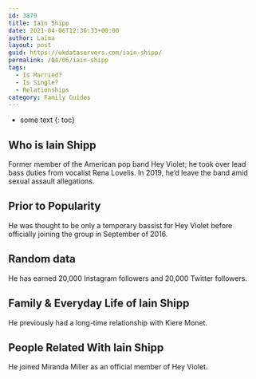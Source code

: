 ```yaml
---
id: 3879
title: Iain Shipp
date: 2021-04-06T12:36:33+00:00
author: Laima
layout: post
guid: https://ukdataservers.com/iain-shipp/
permalink: /04/06/iain-shipp
tags:
  - Is Married?
  - Is Single?
  - Relationships
category: Family Guides
---
```


* some text
{: toc}


## Who is Iain Shipp
                  
                  
                  
Former member of the American pop band Hey Violet; he took over lead bass duties from vocalist Rena Lovelis. In 2019, he&#8217;d leave the band amid sexual assault allegations.
                  
              
            
              
            
                
                
                
## Prior to Popularity
                  
                  
                  
He was thought to be only a temporary bassist for Hey Violet before officially joining the group in September of 2016.
                  
              
            
              
            
                
                
                
## Random data
                  
                  
                  
He has earned 20,000 Instagram followers and 20,000 Twitter followers.
                  
              
            
              
            
                
                
                
## Family & Everyday Life of Iain Shipp
                  
                  
                  
He previously had a long-time relationship with Kiere Monet.
                  
              
            
              
            
                
                
                
## People Related With Iain Shipp
                  
                  
                  
He joined Miranda Miller as an official member of Hey Violet.
                  
              
            
              
            
                
              
            
              
              
            
            
              
            
          
          
          